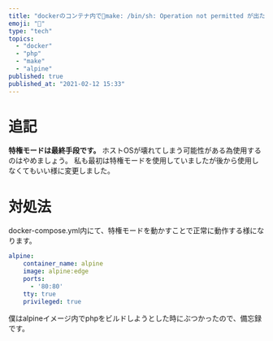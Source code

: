 ```yaml
---
title: "dockerのコンテナ内でmake: /bin/sh: Operation not permitted が出た場合の対処法"
emoji: "🙆"
type: "tech"
topics:
  - "docker"
  - "php"
  - "make"
  - "alpine"
published: true
published_at: "2021-02-12 15:33"
---
```


# 追記
**特権モードは最終手段です。**
ホストOSが壊れてしまう可能性がある為使用するのはやめましょう。
私も最初は特権モードを使用していましたが後から使用しなくてもいい様に変更しました。

# 対処法

docker-compose.yml内にて、特権モードを動かすことで正常に動作する様になります。

```yml
alpine:
    container_name: alpine
    image: alpine:edge
    ports:
      - '80:80'
    tty: true
    privileged: true 
```

僕はalpineイメージ内でphpをビルドしようとした時にぶつかったので、備忘録です。
